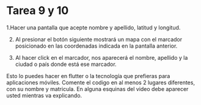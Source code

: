# Tarea 9 y 10

1.Hacer una pantalla que acepte nombre y apellido, latitud y longitud.

2. Al presionar el botón siguiente mostrará un mapa con el marcador posicionado en las coordenadas indicada en la pantalla anterior. 

3. Al hacer click en el marcador, nos aparecerá el nombre, apellido y la ciudad o país donde está ese marcador. 

Esto lo puedes hacer en flutter o la tecnología que prefieras para aplicaciones móviles.  Comente el codigo en al menos 2 lugares diferentes, con su nombre y matricula. En alguna esquinas del video debe aparecer usted mientras va explicando. 
